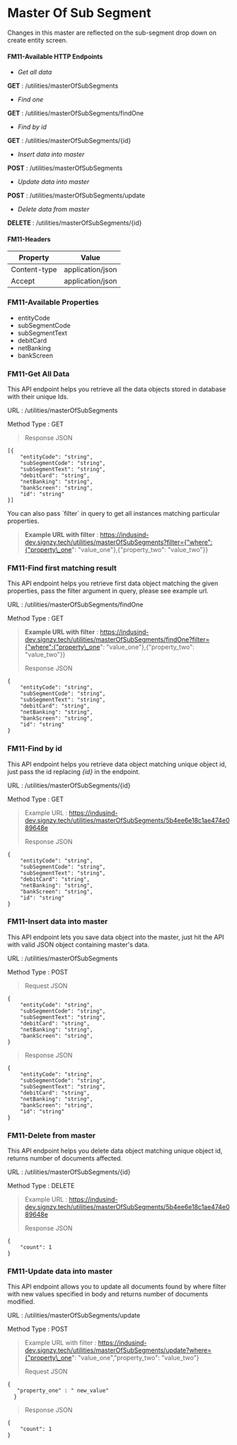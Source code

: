 # Master Of Sub Segment



Changes in this master are reflected on the sub-segment drop down on create entity screen.

#### FM11-Available HTTP Endpoints <a href="#fm11-available-http-endpoints" id="fm11-available-http-endpoints"></a>

* _Get all data_

**GET** : /utilities/masterOfSubSegments

* _Find one_

**GET** : /utilities/masterOfSubSegments/findOne

* _Find by id_

**GET** : /utilities/masterOfSubSegments/{id}

* _Insert data into master_

**POST** : /utilities/masterOfSubSegments

* _Update data into master_

**POST** : /utilities/masterOfSubSegments/update

* _Delete data from master_

**DELETE** : /utilities/masterOfSubSegments/{id}

#### FM11-Headers <a href="#fm11-headers" id="fm11-headers"></a>

| Property     | Value            |
| ------------ | ---------------- |
| Content-type | application/json |
| Accept       | application/json |

### FM11-Available Properties <a href="#fm11-available-properties" id="fm11-available-properties"></a>

* entityCode
* subSegmentCode
* subSegmentText
* debitCard
* netBanking
* bankScreen

### FM11-Get All Data <a href="#fm11-get-all-data" id="fm11-get-all-data"></a>

This API endpoint helps you retrieve all the data objects stored in database with their unique Ids.

URL : /utilities/masterOfSubSegments

Method Type : GET

> Response JSON

```
[{
    "entityCode": "string",
    "subSegmentCode": "string",
    "subSegmentText": "string",
    "debitCard": "string",
    "netBanking": "string",
    "bankScreen": "string",
    "id": "string"
}]
```

&#x20;You can also pass \`filter\` in query to get all instances matching particular properties.

> **Example URL with filter** : https://indusind-dev.signzy.tech/utilities/masterOfSubSegments?filter={"where":{"property\_one": "value\_one"},{"property\_two": "value\_two"\}}

### FM11-Find first matching result <a href="#fm11-find-first-matching-result" id="fm11-find-first-matching-result"></a>

This API endpoint helps you retrieve first data object matching the given properties, pass the filter argument in query, please see example url.

URL : /utilities/masterOfSubSegments/findOne

Method Type : GET

> **Example URL with filter** : https://indusind-dev.signzy.tech/utilities/masterOfSubSegments/findOne?filter={"where":{"property\_one": "value\_one"},{"property\_two": "value\_two"\}}
>
> Response JSON

```
{
    "entityCode": "string",
    "subSegmentCode": "string",
    "subSegmentText": "string",
    "debitCard": "string",
    "netBanking": "string",
    "bankScreen": "string",
    "id": "string"
}
```

### FM11-Find by id <a href="#fm11-find-by-id" id="fm11-find-by-id"></a>

This API endpoint helps you retrieve data object matching unique object id, just pass the id replacing _{id}_ in the endpoint.

URL : /utilities/masterOfSubSegments/{id}

Method Type : GET

> Example URL : https://indusind-dev.signzy.tech/utilities/masterOfSubSegments/5b4ee6e18c1ae474e089648e
>
> Response JSON

```
{
    "entityCode": "string",
    "subSegmentCode": "string",
    "subSegmentText": "string",
    "debitCard": "string",
    "netBanking": "string",
    "bankScreen": "string",
    "id": "string"
}
```

### FM11-Insert data into master <a href="#fm11-insert-data-into-master" id="fm11-insert-data-into-master"></a>

This API endpoint lets you save data object into the master, just hit the API with valid JSON object containing master's data.

URL : /utilities/masterOfSubSegments

Method Type : POST

> Request JSON

```
{
    "entityCode": "string",
    "subSegmentCode": "string",
    "subSegmentText": "string",
    "debitCard": "string",
    "netBanking": "string",
    "bankScreen": "string",
}
```

> Response JSON

```
{
    "entityCode": "string",
    "subSegmentCode": "string",
    "subSegmentText": "string",
    "debitCard": "string",
    "netBanking": "string",
    "bankScreen": "string",
    "id": "string"
}
```

### FM11-Delete from master <a href="#fm11-delete-from-master" id="fm11-delete-from-master"></a>

This API endpoint helps you delete data object matching unique object id, returns number of documents affected.

URL : /utilities/masterOfSubSegments/{id}

Method Type : DELETE

> Example URL : https://indusind-dev.signzy.tech/utilities/masterOfSubSegments/5b4ee6e18c1ae474e089648e
>
> Response JSON

```
{
    "count": 1
}
```

### FM11-Update data into master <a href="#fm11-update-data-into-master" id="fm11-update-data-into-master"></a>

This API endpoint allows you to update all documents found by where filter with new values specified in body and returns number of documents modified.

URL : /utilities/masterOfSubSegments/update

Method Type : POST

> Example URL with filter : https://indusind-dev.signzy.tech/utilities/masterOfSubSegments/update?where={"property\_one": "value\_one","property\_two": "value\_two"}
>
> Request JSON

```
{
   "property_one" : " new_value"
  }
```

> Response JSON

```
{
    "count": 1
}
```
